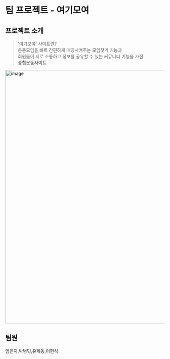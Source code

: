 # 팀 프로젝트 - 여기모여

## 프로젝트 소개
>'여기모여' 사이트란? <br>
운동모임을 빠르 간편하게 매칭시켜주는 모임찾기 기능과 <br>
회원들이 서로 소통하고 정보를 공유할 수 있는 커뮤니티 기능을 가진 <br>
**종합운동사이트**


<img width="800" alt="image" src="https://user-images.githubusercontent.com/108327853/209030791-63f8899c-7bda-46af-90ba-607a8a5281a4.png">


## 팀원
임은지,박병민,유제동,이헌식
